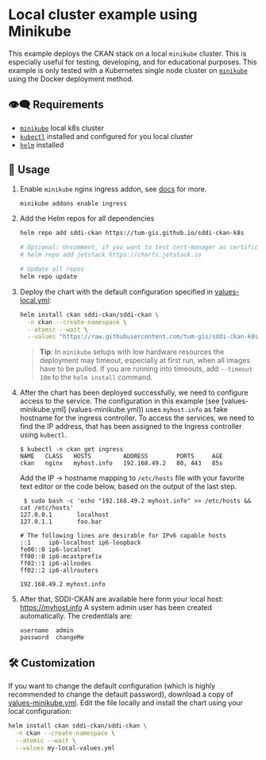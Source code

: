 # Local cluster example using Minikube

This example deploys the CKAN stack on a local `minikube` cluster.
This is especially useful for testing, developing, and for educational purposes.
This example is only tested with a Kubernetes single node cluster on
[`minikube`](https://minikube.sigs.k8s.io) using the Docker deployment method.

## :eye_speech_bubble: Requirements

* [`minikube`](https://minikube.sigs.k8s.io/docs/start/) local k8s cluster
* [`kubectl`](https://kubernetes.io/docs/tasks/tools/#kubectl) installed and configured
  for you local cluster
* [`helm`](https://helm.sh/docs/intro/install/) installed

## :rocket: Usage

1. Enable `minikube` nginx ingress addon, see
   [docs](https://kubernetes.io/docs/tasks/access-application-cluster/ingress-minikube/) for more.

    ```bash
    minikube addons enable ingress
    ```

2. Add the Helm repos for all dependencies

    ```bash
    helm repo add sddi-ckan https://tum-gis.github.io/sddi-ckan-k8s

    # Optional: Uncomment, if you want to test cert-manager as certificate issuer
    # helm repo add jetstack https://charts.jetstack.io

    # Update all repos
    helm repo update
    ```

3. Deploy the chart with the default configuration specified in [values-local.yml](values-local.yml):

    ```bash
    helm install ckan sddi-ckan/sddi-ckan \
      -n ckan --create-namespace \
      --atomic --wait \
      --values "https://raw.githubusercontent.com/tum-gis/sddi-ckan-k8s/main/examples/minikube/values-minkube.yml
    ```

    > **Tip**: In `minikube` setups with low hardware resources the deployment may timeout,
    > especially at first run, when all images have to be pulled.
    > If you are running into timeouts, add `--timeout 10m` to the `helm install`
    > command.

4. After the chart has been deployed successfully, we need to configure access to
   the service. The configuration in this example (see [values-minikube.yml]
   (values-minikube.yml)) uses `myhost.info` as fake hostname for the ingress controller.
   To access the services, we need to find the IP address, that has been
   assigned to the Ingress controller using `kubectl`.

    ```console
    $ kubectl -n ckan get ingress
    NAME   CLASS   HOSTS         ADDRESS        PORTS     AGE
    ckan   nginx   myhost.info   192.168.49.2   80, 443   85s
    ```

   Add the IP -> hostname mapping to `/etc/hosts` file with your favorite text editor or the code below,
   based on the output of the last step.

    ```console
     $ sudo bash -c 'echo "192.168.49.2 myhost.info" >> /etc/hosts && cat /etc/hosts'
    127.0.0.1       localhost
    127.0.1.1       foo.bar

    # The following lines are desirable for IPv6 capable hosts
    ::1     ip6-localhost ip6-loopback
    fe00::0 ip6-localnet
    ff00::0 ip6-mcastprefix
    ff02::1 ip6-allnodes
    ff02::2 ip6-allrouters

    192.168.49.2 myhost.info
    ```

5. After that, SDDI-CKAN are available here form your local host: https://myhost.info
   A system admin user has been created automatically. The credentials are:

   ```text
   username  admin
   password  changeMe
   ```

## :hammer_and_wrench: Customization

If you want to change the default configuration (which is highly recommended to change the default password),
download a copy of [values-minikube.yml](values-minikube.yml).
Edit the file locally and install the chart using your local configuration:

```bash
helm install ckan sddi-ckan/sddi-ckan \
  -n ckan --create-namespace \
  --atomic --wait \
  --values my-local-values.yml
```
